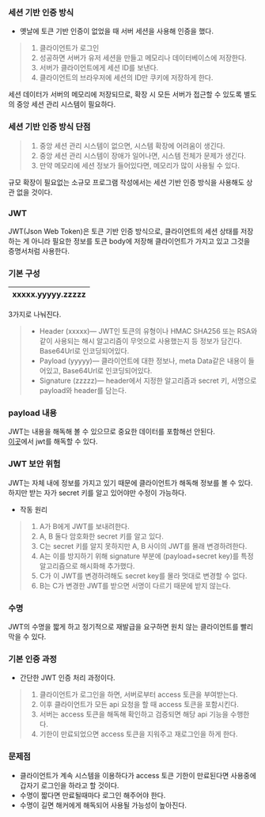 ### 세션 기반 인증 방식 <br />
 - 옛날에 토큰 기반 인증이 없었을 때 서버 세션을 사용해 인증을 했다.
> 1. 클라이언트가 로그인
> 2. 성공하면 서버가 유저 세션을 만들고 메모리나 데이터베이스에 저장한다.
> 3. 서버가 클라이언트에게 세션 ID를 보낸다.
> 4. 클라이언트의 브라우저에 세션의 ID만 쿠키에 저장하게 한다.
  
세션 데이터가 서버의 메모리에 저장되므로, 확장 시 모든 서버가 접근할 수 있도록 별도의 중앙 세션 관리 시스템이 필요하다.

### 세션 기반 인증 방식 단점
> 1. 중앙 세션 관리 시스템이 없으면, 시스템 확장에 어려움이 생긴다.
> 2. 중앙 세션 관리 시스템이 장애가 일어나면, 시스템 전체가 문제가 생긴다.
> 3. 만약 메모리에 세션 정보가 들어있다면, 메모리가 많이 사용될 수 있다.

규모 확장이 필요없는 소규모 프로그램 작성에서는 세션 기반 인증 방식을 사용해도 상관 없을 것이다.

### JWT
JWT(Json Web Token)은 토큰 기반 인증 방식으로, 
클라이언트의 세션 상태를 저장하는 게 아니라 필요한 정보를 토큰 body에 저장해 
클라이언트가 가지고 있고 그것을 증명서처럼 사용한다.

### 기본 구성
|xxxxx.yyyyy.zzzzz|
|-----------------|

3가지로 나눠진다.
> * Header (xxxxx)— JWT인 토큰의 유형이나 HMAC SHA256 또는 RSA와 같이 사용되는 해시 알고리즘이 무엇으로 사용했는지 등 정보가 담긴다.    
>   Base64Url로 인코딩되어있다.
> * Payload (yyyyy)— 클라이언트에 대한 정보나, meta Data같은 내용이 들어있고, Base64Url로 인코딩되어있다.
> * Signature (zzzzz)— header에서 지정한 알고리즘과 secret 키, 서명으로 payload와 header를 담는다.

### payload 내용
JWT는 내용을 해독해 볼 수 있으므로 중요한 데이터를 포함해선 안된다. <br />
[이곳](https://jwt.io/)에서 jwt를 해독할 수 있다.

### JWT 보안 위험
JWT는 자체 내에 정보를 가지고 있기 때문에 클라이언트가 해독해 정보를 볼 수 있다. 
하지만 받는 자가 secret 키를 알고 있어야만 수정이 가능하다.

* 작동 원리
> 1. A가 B에게 JWT를 보내려한다.
> 2. A, B 둘다 암호화한 secret 키를 알고 있다.
> 3. C는 secret 키를 알지 못하지만 A, B 사이의 JWT를 몰래 변경하려한다.
> 4. A는 이를 방지하기 위해 signature 부분에 (payload+secret key)를 특정 알고리즘으로 해시화해 추가했다.
> 5. C가 이 JWT를 변경하려해도 secret key를 몰라 멋대로 변경할 수 없다.
> 6. B는 C가 변경한 JWT를 받으면 서명이 다르기 때문에 받지 않는다.

### 수명
JWT의 수명을 짧게 하고 정기적으로 재발급을 요구하면 원치 않는 클라이언트를 빨리 막을 수 있다.

### 기본 인증 과정
* 간단한 JWT 인증 처리 과정이다.
> 1. 클라이언트가 로그인을 하면, 서버로부터 access 토큰을 부여받는다.
> 2. 이후 클라이언트가 모든 api 요청을 할 때 access 토큰을 포함시킨다.
> 3. 서버는 access 토큰을 해독해 확인하고 검증되면 해당 api 기능을 수행한다.
> 4. 기한이 만료되었으면 access 토큰을 지워주고 재로그인을 하게 한다.

### 문제점
 * 클라이언트가 계속 시스템을 이용하다가 access 토큰 기한이 만료된다면 사용중에 갑자기 로그인을 하라고 할 것이다.
 * 수명이 짧다면 만료될때마다 로그인 해주어야 한다.
 * 수명이 길면 해커에게 해독되어 사용될 가능성이 높아진다.
